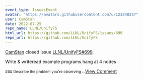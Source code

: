 ```yaml
---
event_type: IssuesEvent
avatar: "https://avatars.githubusercontent.com/u/12384825?"
user: CamStan
date: 2022-07-25
repo_name: LLNL/UnifyFS
html_url: https://github.com/LLNL/UnifyFS/issues/699
repo_url: https://github.com/LLNL/UnifyFS
---
```


<a href='https://github.com/CamStan' target='_blank'>CamStan</a> closed issue <a href='https://github.com/LLNL/UnifyFS/issues/699' target='_blank'>LLNL/UnifyFS#699</a>.

<p>Write & writeread example programs hang at 4 nodes</p><small>### Describe the problem you're observing...</small><a href='https://github.com/LLNL/UnifyFS/issues/699' target='_blank'>View Comment</a>
